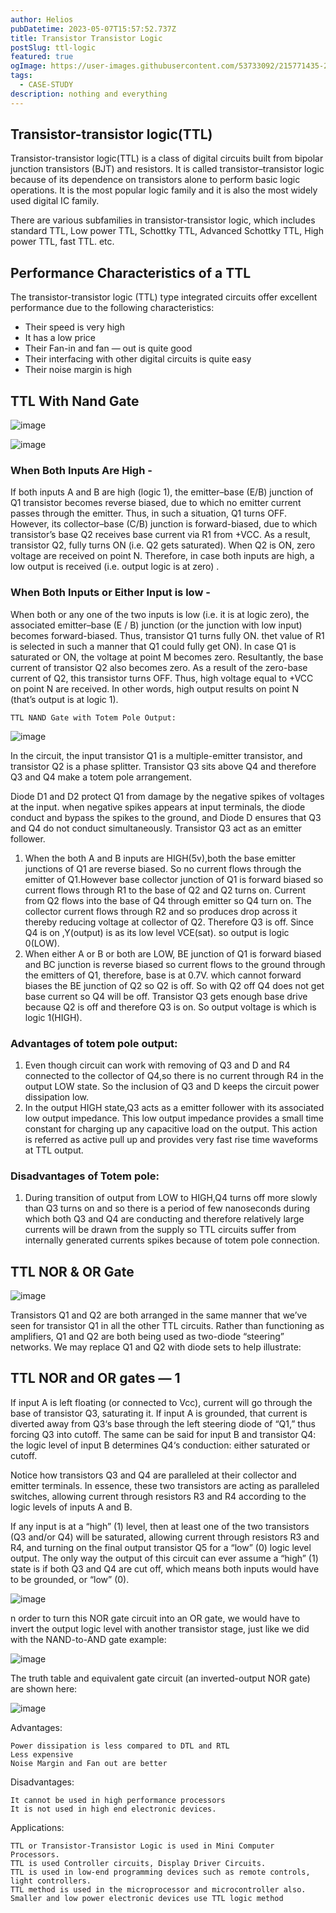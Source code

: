 ```yaml
---
author: Helios
pubDatetime: 2023-05-07T15:57:52.737Z
title: Transistor Transistor Logic
postSlug: ttl-logic
featured: true
ogImage: https://user-images.githubusercontent.com/53733092/215771435-25408246-2309-4f8b-a781-1f3d93bdf0ec.png
tags:
  - CASE-STUDY
description: nothing and everything 
---
```


## Transistor-transistor logic(TTL)

Transistor-transistor logic(TTL) is a class of digital circuits built from bipolar junction transistors (BJT) and resistors. It is called transistor–transistor logic because of its dependence on transistors alone to perform basic logic operations. It is the most popular logic family and it is also the most widely used digital IC family.

There are various subfamilies in transistor-transistor logic, which includes standard TTL, Low power TTL, Schottky TTL, Advanced Schottky TTL, High power TTL, fast TTL. etc.

## Performance Characteristics of a TTL

The transistor-transistor logic (TTL) type integrated circuits offer excellent performance due to the following characteristics:

- Their speed is very high
- It has a low price
- Their Fan-in and fan — out is quite good
- Their interfacing with other digital circuits is quite easy
- Their noise margin is high

## TTL With Nand Gate

![image](https://user-images.githubusercontent.com/103866475/236673272-0264bc14-f9e2-4a05-82e5-c0ee363b896f.png)

![image](https://user-images.githubusercontent.com/103866475/236673278-36ac307b-d509-4ef3-8300-e993109a9b70.png)


### When Both Inputs Are High -

If both inputs A and B are high (logic 1), the emitter–base (E/B) junction of Q1 transistor becomes reverse biased, due to which no emitter current passes through the emitter. Thus, in such a situation, Q1 turns OFF. However, its collector–base (C/B) junction is forward-biased, due to which transistor’s base Q2 receives base current via R1 from +VCC. As a result, transistor Q2, fully turns ON (i.e. Q2 gets saturated). When Q2 is ON, zero voltage are received on point N. Therefore, in case both inputs are high, a low output is received (i.e. output logic is at zero) .

### When Both Inputs or Either Input is low -

When both or any one of the two inputs is low (i.e. it is at logic zero), the associated emitter–base (E / B) junction (or the junction with low input) becomes forward-biased. Thus, transistor Q1 turns fully ON. thet value of R1 is selected in such a manner that Q1 could fully get ON). In case Q1 is saturated or ON, the voltage at point M becomes zero. Resultantly, the base current of transistor Q2 also becomes zero. As a result of the zero-base current of Q2, this transistor turns OFF. Thus, high voltage equal to +VCC on point N are received. In other words, high output results on point N (that’s output is at logic 1).

    TTL NAND Gate with Totem Pole Output:
 
 ![image](https://user-images.githubusercontent.com/103866475/236673304-f594be43-3425-466c-b35f-091bb16a5e61.png)
    

In the circuit, the input transistor Q1 is a multiple-emitter transistor, and transistor Q2 is a phase splitter. Transistor Q3 sits above Q4 and therefore Q3 and Q4 make a totem pole arrangement.

Diode D1 and D2 protect Q1 from damage by the negative spikes of voltages at the input. when negative spikes appears at input terminals, the diode conduct and bypass the spikes to the ground, and Diode D ensures that Q3 and Q4 do not conduct simultaneously. Transistor Q3 act as an emitter follower.

1. When the both A and B inputs are HIGH(5v),both the base emitter junctions of Q1 are reverse biased. So no current flows through the emitter of Q1.However base collector junction of Q1 is forward biased so current flows through R1 to the base of Q2 and Q2 turns on. Current from Q2 flows into the base of Q4 through emitter so Q4 turn on. The collector current flows through R2 and so produces drop across it thereby reducing voltage at collector of Q2. Therefore Q3 is off. Since Q4 is on ,Y(output) is as its low level VCE(sat). so output is logic 0(LOW).
2. When either A or B or both are LOW, BE junction of Q1 is forward biased and BC junction is reverse biased so current flows to the ground through the emitters of Q1, therefore, base is at 0.7V. which cannot forward biases the BE junction of Q2 so Q2 is off. So with Q2 off Q4 does not get base current so Q4 will be off. Transistor Q3 gets enough base drive because Q2 is off and therefore Q3 is on. So output voltage is which is logic 1(HIGH).

### Advantages of totem pole output:

1. Even though circuit can work with removing of Q3 and D and R4 connected to the collector of Q4,so there is no current through R4 in the output LOW state. So the inclusion of Q3 and D keeps the circuit power dissipation low.
2. In the output HIGH state,Q3 acts as a emitter follower with its associated low output impedance. This low output impedance provides a small time constant for charging up any capacitive load on the output. This action is referred as active pull up and provides very fast rise time waveforms at TTL output.

### Disadvantages of Totem pole:

1. During transition of output from LOW to HIGH,Q4 turns off more slowly than Q3 turns on and so there is a period of few nanoseconds during which both Q3 and Q4 are conducting and therefore relatively large currents will be drawn from the supply so TTL circuits suffer from internally generated currents spikes because of totem pole connection.

    
## TTL NOR & OR Gate

![image](https://user-images.githubusercontent.com/103866475/236673365-2b795d57-6049-4941-80c0-8f652ce4b272.png)


Transistors Q1 and Q2 are both arranged in the same manner that we’ve seen for transistor Q1 in all the other TTL circuits. Rather than functioning as amplifiers, Q1 and Q2 are both being used as two-diode “steering” networks. We may replace Q1 and Q2 with diode sets to help illustrate:

## TTL NOR and OR gates — 1

If input A is left floating (or connected to Vcc), current will go through the base of transistor Q3, saturating it. If input A is grounded, that current is diverted away from Q3‘s base through the left steering diode of “Q1,” thus forcing Q3 into cutoff. The same can be said for input B and transistor Q4: the logic level of input B determines Q4‘s conduction: either saturated or cutoff.

Notice how transistors Q3 and Q4 are paralleled at their collector and emitter terminals. In essence, these two transistors are acting as paralleled switches, allowing current through resistors R3 and R4 according to the logic levels of inputs A and B.

If any input is at a “high” (1) level, then at least one of the two transistors (Q3 and/or Q4) will be saturated, allowing current through resistors R3 and R4, and turning on the final output transistor Q5 for a “low” (0) logic level output. The only way the output of this circuit can ever assume a “high” (1) state is if both Q3 and Q4 are cut off, which means both inputs would have to be grounded, or “low” (0).

![image](https://user-images.githubusercontent.com/103866475/236673387-2e9fadb3-5bff-40fe-847f-12b7fc59cb4d.png)


n order to turn this NOR gate circuit into an OR gate, we would have to invert the output logic level with another transistor stage, just like we did with the NAND-to-AND gate example:

![image](https://user-images.githubusercontent.com/103866475/236673394-6fd55a7b-3166-4a43-bada-3c6d0e5f1269.png)


The truth table and equivalent gate circuit (an inverted-output NOR gate) are shown here:

![image](https://user-images.githubusercontent.com/103866475/236673398-38118edb-ed44-4dc1-a620-15f1126f083e.png)

Advantages:

    Power dissipation is less compared to DTL and RTL
    Less expensive
    Noise Margin and Fan out are better

Disadvantages:

    It cannot be used in high performance processors
    It is not used in high end electronic devices.

Applications:

    TTL or Transistor-Transistor Logic is used in Mini Computer Processors.
    TTL is used Controller circuits, Display Driver Circuits.
    TTL is used in low-end programming devices such as remote controls, light controllers.
    TTL method is used in the microprocessor and microcontroller also.
    Smaller and low power electronic devices use TTL logic method
